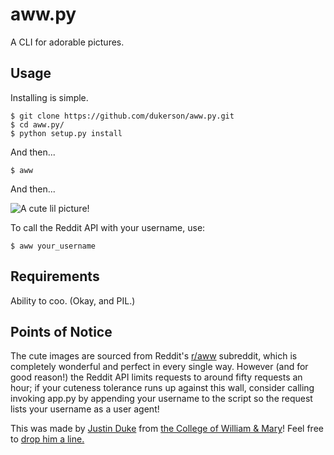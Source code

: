 aww.py
======

A CLI for adorable pictures.

## Usage

Installing is simple.

    $ git clone https://github.com/dukerson/aww.py.git
    $ cd aww.py/
    $ python setup.py install

And then...

    $ aww

And then...

![A cute lil picture!](http://i.imgur.com/X3Q4u.jpg)

To call the Reddit API with your username, use:

    $ aww your_username

## Requirements

Ability to coo.
(Okay, and PIL.)

## Points of Notice

The cute images are sourced from Reddit's [r/aww](http://www.reddit.com/r/aww) subreddit, which is completely wonderful and perfect in every single way.  However (and for good reason!) the Reddit API limits requests to around fifty requests an hour; if your cuteness tolerance runs up against this wall, consider calling invoking app.py by appending your username to the script so the request lists your username as a user agent!

This was made by [Justin Duke](http://jmduke.net) from [the College of William & Mary](http://www.wm.edu)!  Feel free to [drop him a line.](http://www.twitter.com/justinmduke)
